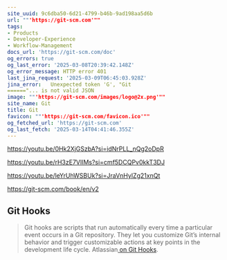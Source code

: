 ```yaml
---
site_uuid: 9c6dba50-6d21-4799-b46b-9ad198aa5d6b
url: ""'https://git-scm.com'""
tags:
- Products
- Developer-Experience
- Workflow-Management
docs_url: 'https://git-scm.com/doc'
og_errors: true
og_last_error: '2025-03-08T20:39:42.148Z'
og_error_message: HTTP error 401
last_jina_request: '2025-03-09T06:45:03.928Z'
jina_error:   Unexpected token 'G', "Git
======"... is not valid JSON
image: ""'https://git-scm.com/images/logo@2x.png'""
site_name: Git
title: Git
favicon: ""'https://git-scm.com/favicon.ico'""
og_fetched_url: 'https://git-scm.com'
og_last_fetch: '2025-03-14T04:41:46.355Z'
---
```


https://youtu.be/0Hk2XjGSzbA?si=idNrPLL_nQg2oDpR

https://youtu.be/rH3zE7VlIMs?si=cmf5DCQPv0kkT3DJ

https://youtu.be/leYrUhWSBUk?si=JraVnHylZg21xnQt

https://git-scm.com/book/en/v2
## Git Hooks

>Git hooks are scripts that run automatically every time a particular event occurs in a Git repository. They let you customize Git’s internal behavior and trigger customizable actions at key points in the development life cycle. Atlassian[ on Git Hooks](https://www.atlassian.com/git/tutorials/git-hooks#:~:text=Git%20hooks%20are%20scripts%20that,in%20the%20development%20life%20cycle.). 


